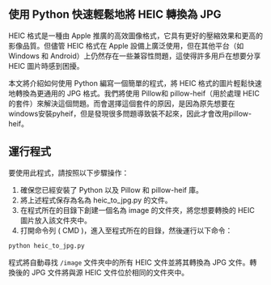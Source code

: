 ## 使用 Python 快速輕鬆地將 HEIC 轉換為 JPG
HEIC 格式是一種由 Apple 推廣的高效圖像格式，它具有更好的壓縮效果和更高的影像品質。但儘管 HEIC 格式在 Apple 設備上廣泛使用，但在其他平台（如 Windows 和 Android）上仍然存在一些兼容性問題，這使得許多用戶在想要分享 HEIC 圖片時感到困擾。

本文將介紹如何使用 Python 編寫一個簡單的程式，將 HEIC 格式的圖片輕鬆快速地轉換為更通用的 JPG 格式。我們將使用 Pillow和 pillow-heif（用於處理 HEIC 的套件）來解決這個問題。而會選擇這個套件的原因，是因為原先想要在windows安裝pyheif，但是發現很多問題導致裝不起來，因此才會改用pillow-heif。

## 運行程式
要使用此程式，請按照以下步驟操作：

1. 確保您已經安裝了 Python 以及 Pillow 和 pillow-heif 庫。
2. 將上述程式保存為名為 heic_to_jpg.py 的文件。
3. 在程式所在的目錄下創建一個名為 image 的文件夾，將您想要轉換的 HEIC 圖片放入該文件夾中。
4. 打開命令列 ( CMD )，進入至程式所在的目錄，然後運行以下命令：

```bash
python heic_to_jpg.py
```

程式將自動尋找 `/image` 文件夾中的所有 HEIC 文件並將其轉換為 JPG 文件。轉換後的 JPG 文件將與源 HEIC 文件位於相同的文件夾中。
